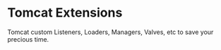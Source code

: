 # Tomcat Extensions

Tomcat custom Listeners, Loaders, Managers, Valves, etc to save your precious time.
